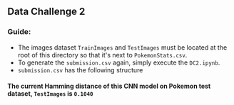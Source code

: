 
## Data Challenge 2 
### Guide:
- The images dataset  `TrainImages` and `TestImages` must be located at the root of this directory so that it's next to `PokemonStats.csv`.
- To generate the `submission.csv` again, simply execute the `DC2.ipynb`.
- `submission.csv` has the following structure

#### The current Hamming distance of this CNN model on Pokemon test dataset, `TestImages` is `0.1040`